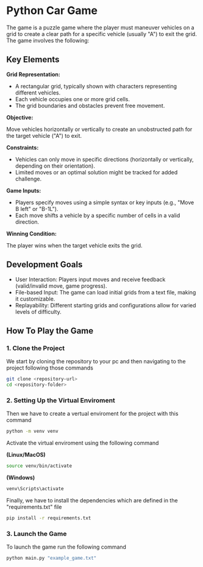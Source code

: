 # Python Car Game

The game is a puzzle game where the player must maneuver vehicles on a grid to create a clear path for a specific vehicle (usually "A") to exit the grid. The game involves the following:

## Key Elements

**Grid Representation:**
- A rectangular grid, typically shown with characters representing different vehicles.
- Each vehicle occupies one or more grid cells.
- The grid boundaries and obstacles prevent free movement.

**Objective:**

Move vehicles horizontally or vertically to create an unobstructed path for the target vehicle ("A") to exit.

**Constraints:**

- Vehicles can only move in specific directions (horizontally or vertically, depending on their orientation).
- Limited moves or an optimal solution might be tracked for added challenge.

**Game Inputs:**

- Players specify moves using a simple syntax or key inputs (e.g., "Move B left" or "B-1L").
- Each move shifts a vehicle by a specific number of cells in a valid direction.

**Winning Condition:**

The player wins when the target vehicle exits the grid.

## Development Goals

- User Interaction: Players input moves and receive feedback (valid/invalid move, game progress).
- File-based Input: The game can load initial grids from a text file, making it customizable.
- Replayability: Different starting grids and configurations allow for varied levels of difficulty.

## How To Play the Game

### 1. Clone the Project

We start by cloning the repository to your pc and then navigating to the project following those commands 
```bash
git clone <repository-url>
cd <repository-folder>
```

### 2. Setting Up the Virtual Enviroment

Then we have to create a vertual enviroment for the project with this command

```bash
python -m venv venv
```

Activate the virtual enviroment using the following command 

**(Linux/MacOS)**
```bash
source venv/bin/activate
```

**(Windows)**
```bash
venv\Scripts\activate
```
Finally, we have to install the dependencies which are defined in the "requirements.txt" file

```bash
pip install -r requirements.txt
```

### 3. Launch the Game

To launch the game run the following command

```bash
python main.py "example_game.txt"
```